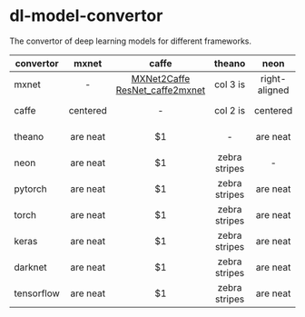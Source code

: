 # dl-model-convertor
The convertor of deep learning models for different frameworks.

| convertor | mxnet | caffe | theano | neon | pytorch | torch | keras | darknet | tensorflow |
| --------- |:-----:| :-----:|:-----:|:----:|:-----:|:-----:|:-----:|:-----:|:-----:|
| mxnet     |   -   | [MXNet2Caffe](https://github.com/cypw/MXNet2Caffe) [ResNet_caffe2mxnet](https://github.com/nicklhy/ResNet_caffe2mxnet) |col 3 is      | right-aligned | $1600 |col 3 is      | right-aligned | $1600 | $1600 |
| caffe     | centered      |   -   |col 2 is      | centered      |   $12 |col 2 is      | centered      |   $12 | $1600 |
| theano    | are neat      |    $1 |   -   | are neat      |    $1 |zebra stripes | are neat      |    $1 | $1600 |
| neon      | are neat      |    $1 |zebra stripes |   -   |    $1 |zebra stripes | are neat      |    $1 | $1600 |
| pytorch   | are neat      |    $1 |zebra stripes | are neat      |   -   |zebra stripes | are neat      |    $1 | $1600 |
| torch     | are neat      |    $1 |zebra stripes | are neat      |    $1 |   -   | are neat      |    $1 | $1600 |
| keras     | are neat      |    $1 |zebra stripes | are neat      |    $1 |zebra stripes |   -   |    $1 | $1600 |
| darknet   | are neat      |    $1 |zebra stripes | are neat      |    $1 |zebra stripes | are neat      |   -   | $1600 |
| tensorflow| are neat      |    $1 |zebra stripes | are neat      |    $1 |zebra stripes | are neat      |   4343   |   -   |
